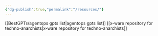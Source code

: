 ```yaml
---
{"dg-publish":true,"permalink":"/resources/"}
---
```



[[BestGPTs/agentops gpts list\|agentops gpts list]]
[[x-ware repository for techno-anarchists\|x-ware repository for techno-anarchists]]
